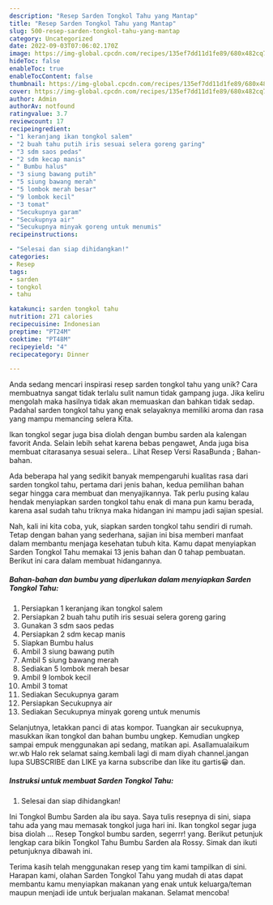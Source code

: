```yaml
---
description: "Resep Sarden Tongkol Tahu yang Mantap"
title: "Resep Sarden Tongkol Tahu yang Mantap"
slug: 500-resep-sarden-tongkol-tahu-yang-mantap
category: Uncategorized
date: 2022-09-03T07:06:02.170Z
image: https://img-global.cpcdn.com/recipes/135ef7dd11d1fe89/680x482cq70/sarden-tongkol-tahu-foto-resep-utama.jpg
hideToc: false
enableToc: true
enableTocContent: false
thumbnail: https://img-global.cpcdn.com/recipes/135ef7dd11d1fe89/680x482cq70/sarden-tongkol-tahu-foto-resep-utama.jpg
cover: https://img-global.cpcdn.com/recipes/135ef7dd11d1fe89/680x482cq70/sarden-tongkol-tahu-foto-resep-utama.jpg
author: Admin
authorAv: notfound
ratingvalue: 3.7
reviewcount: 17
recipeingredient:
- "1 keranjang ikan tongkol salem"
- "2 buah tahu putih iris sesuai selera goreng garing"
- "3 sdm saos pedas"
- "2 sdm kecap manis"
- " Bumbu halus"
- "3 siung bawang putih"
- "5 siung bawang merah"
- "5 lombok merah besar"
- "9 lombok kecil"
- "3 tomat"
- "Secukupnya garam"
- "Secukupnya air"
- "Secukupnya minyak goreng untuk menumis"
recipeinstructions:

- "Selesai dan siap dihidangkan!"
categories:
- Resep
tags:
- sarden
- tongkol
- tahu

katakunci: sarden tongkol tahu 
nutrition: 271 calories
recipecuisine: Indonesian
preptime: "PT24M"
cooktime: "PT48M"
recipeyield: "4"
recipecategory: Dinner

---
```





Anda sedang mencari inspirasi resep sarden tongkol tahu yang unik? Cara membuatnya sangat tidak terlalu sulit namun tidak gampang juga. Jika keliru mengolah maka hasilnya tidak akan memuaskan dan bahkan tidak sedap. Padahal sarden tongkol tahu yang enak selayaknya memiliki aroma dan rasa yang mampu memancing selera Kita.





Ikan tongkol segar juga bisa diolah dengan bumbu sarden ala kalengan favorit Anda. Selain lebih sehat karena bebas pengawet, Anda juga bisa membuat citarasanya sesuai selera.. Lihat Resep Versi RasaBunda ; Bahan-bahan.

Ada beberapa hal yang sedikit banyak mempengaruhi kualitas rasa dari sarden tongkol tahu, pertama dari jenis bahan, kedua pemilihan bahan segar hingga cara membuat dan menyajikannya. Tak perlu pusing kalau hendak menyiapkan sarden tongkol tahu enak di mana pun kamu berada, karena asal sudah tahu triknya maka hidangan ini mampu jadi sajian spesial.






Nah, kali ini kita coba, yuk, siapkan sarden tongkol tahu sendiri di rumah. Tetap dengan bahan yang sederhana, sajian ini bisa memberi manfaat dalam membantu menjaga kesehatan tubuh kita. Kamu dapat menyiapkan Sarden Tongkol Tahu memakai 13 jenis bahan dan 0 tahap pembuatan. Berikut ini cara dalam membuat hidangannya.

<!--inarticleads1-->

##### Bahan-bahan dan bumbu yang diperlukan dalam menyiapkan Sarden Tongkol Tahu:

1. Persiapkan 1 keranjang ikan tongkol salem
1. Persiapkan 2 buah tahu putih iris sesuai selera goreng garing
1. Gunakan 3 sdm saos pedas
1. Persiapkan 2 sdm kecap manis
1. Siapkan  Bumbu halus
1. Ambil 3 siung bawang putih
1. Ambil 5 siung bawang merah
1. Sediakan 5 lombok merah besar
1. Ambil 9 lombok kecil
1. Ambil 3 tomat
1. Sediakan Secukupnya garam
1. Persiapkan Secukupnya air
1. Sediakan Secukupnya minyak goreng untuk menumis


Selanjutnya, letakkan panci di atas kompor. Tuangkan air secukupnya, masukkan ikan tongkol dan bahan bumbu ungkep. Kemudian ungkep sampai empuk menggunakan api sedang, matikan api. Asallamualaikum wr.wb Halo rek selamat saing.kembali lagi di mam diyah channel.jangan lupa SUBSCRIBE dan LIKE ya karna subscribe dan like itu gartis😀 dan. 

<!--inarticleads2-->

##### Instruksi untuk membuat Sarden Tongkol Tahu:


1. Selesai dan siap dihidangkan!

Ini Tongkol Bumbu Sarden ala ibu saya. Saya tulis resepnya di sini, siapa tahu ada yang mau memasak tongkol juga hari ini. Ikan tongkol segar juga bisa diolah … Resep Tongkol bumbu sarden, segerrr! yang. Berikut petunjuk lengkap cara bikin Tongkol Tahu Bumbu Sarden ala Rossy. Simak dan ikuti petunjuknya dibawah ini. 

Terima kasih telah menggunakan resep yang tim kami tampilkan di sini. Harapan kami, olahan Sarden Tongkol Tahu yang mudah di atas dapat membantu kamu menyiapkan makanan yang enak untuk keluarga/teman maupun menjadi ide untuk berjualan makanan. Selamat mencoba!
